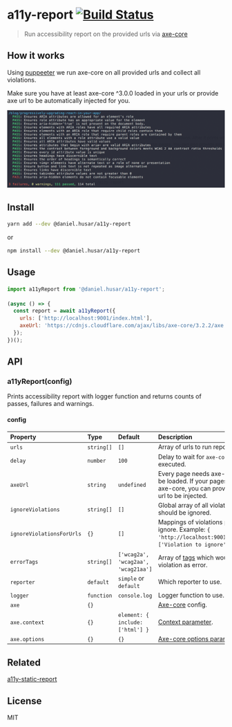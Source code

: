 # a11y-report [![Build Status](https://travis-ci.org/danielhusar/a11y-report.svg?branch=master)](https://travis-ci.org/danielhusar/a11y-report)
> Run accessibility report on the provided urls via [axe-core](https://github.com/dequelabs/axe-core)

## How it works
Using [puppeeter](https://github.com/GoogleChrome/puppeteer) we run axe-core on all provided urls and collect all violations.

Make sure you have at least axe-core ^3.0.0 loaded in your urls or provide axe url to be automatically injected for you.

![screenshot.png](screenshot.png)

## Install

```sh
yarn add --dev @daniel.husar/a11y-report
```
or
```sh
npm install --dev @daniel.husar/a11y-report
```

## Usage

```js
import a11yReport from '@daniel.husar/a11y-report';

(async () => {
  const report = await a11yReport({
    urls: ['http://localhost:9001/index.html'],
    axeUrl: 'https://cdnjs.cloudflare.com/ajax/libs/axe-core/3.2.2/axe.min.js'
  });
})();
```

## API

### a11yReport(config)

Prints accessibility report with logger function and returns counts of passes, failures and warnings.

#### config

| Property                  | Type        | Default                   | Description                                                                                                                   |
| :------------------------ | :---------- | :-----------------------  | :---------- |
| `urls`                    | `string[]`  | `[]`                      | Array of urls to run report on. |
| `delay`                   | `number`    | `100`                     | Delay to wait for `axe-core` to be executed. |
| `axeUrl`                  | `string`    | `undefined`               | Every page needs axe-core script to be loaded. If your pages don't load axe-core, you can provide axe-core url to be injected. |
| `ignoreViolations`        | `string[]`  | `[]`                      | Global array of all violations that should be ignored. |
| `ignoreViolationsForUrls` | `{}`        | `[]`                      | Mappings of violations per url to ignore. Example: `{ 'http://localhost:9001/index.html': ['Violation to ignore'] }` |
| `errorTags`               | `string[]`  | `['wcag2a', 'wcag2aa', 'wcag21aa']` | Array of [tags](https://www.deque.com/axe/axe-for-web/documentation/api-documentation/#parameters) which would consider violation as error. |
| `reporter`                | `default`   | `simple` or `default`        | Which reporter to use. |
| `logger`                  | `function`  | `console.log`             | Logger function to use. |
| `axe`                     | `{}`        |                           | [Axe-core](https://github.com/dequelabs/axe-core) config. |
| `axe.context`             | `{}`        | `element: { include: ['html'] }` | [Context parameter](https://github.com/dequelabs/axe-core/blob/develop/doc/API.md#context-parameter). |
| `axe.options`             | `{}`        | `{}` | [Axe-core options parameter](https://github.com/dequelabs/axe-core/blob/develop/doc/API.md#options-parameter). |

## Related
[a11y-static-report](https://github.com/danielhusar/a11y-static-report)

## License
MIT
